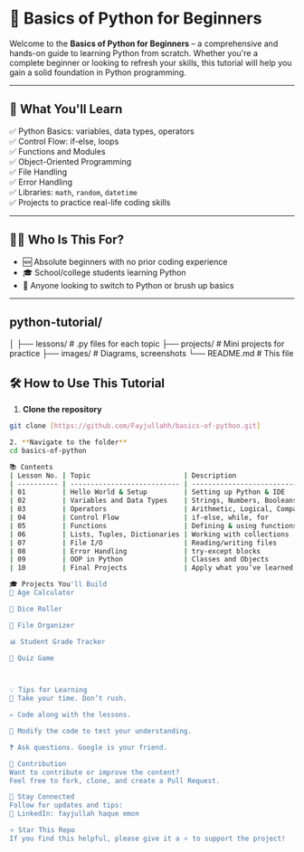 # 🐍 Basics of Python for Beginners

Welcome to the **Basics of Python for Beginners** – a comprehensive and hands-on guide to learning Python from scratch. Whether you're a complete beginner or looking to refresh your skills, this tutorial will help you gain a solid foundation in Python programming.

---

## 🚀 What You'll Learn

✅ Python Basics: variables, data types, operators  
✅ Control Flow: if-else, loops  
✅ Functions and Modules  
✅ Object-Oriented Programming  
✅ File Handling  
✅ Error Handling  
✅ Libraries: `math`, `random`, `datetime`  
✅ Projects to practice real-life coding skills  

---

## 🧑‍🎓 Who Is This For?

- 🆕 Absolute beginners with no prior coding experience  
- 🎓 School/college students learning Python  
- 🔁 Anyone looking to switch to Python or brush up basics  

---
## python-tutorial/
│
├── lessons/               # .py files for each topic
├── projects/              # Mini projects for practice
├── images/                # Diagrams, screenshots
└── README.md              # This file


## 🛠️ How to Use This Tutorial

1. **Clone the repository**  
```bash
git clone [https://github.com/Fayjullahh/basics-of-python.git]

2. **Navigate to the folder**
cd basics-of-python

📚 Contents
| Lesson No. | Topic                       | Description                     |
| ---------- | --------------------------- | ------------------------------- |
| 01         | Hello World & Setup         | Setting up Python & IDE         |
| 02         | Variables and Data Types    | Strings, Numbers, Booleans      |
| 03         | Operators                   | Arithmetic, Logical, Comparison |
| 04         | Control Flow                | if-else, while, for             |
| 05         | Functions                   | Defining & using functions      |
| 06         | Lists, Tuples, Dictionaries | Working with collections        |
| 07         | File I/O                    | Reading/writing files           |
| 08         | Error Handling              | try-except blocks               |
| 09         | OOP in Python               | Classes and Objects             |
| 10         | Final Projects              | Apply what you’ve learned!      |

🎓 Projects You'll Build
📅 Age Calculator

🎲 Dice Roller

📁 File Organizer

📊 Student Grade Tracker

📖 Quiz Game



💡 Tips for Learning
🧘 Take your time. Don’t rush.

✍️ Code along with the lessons.

🧪 Modify the code to test your understanding.

❓ Ask questions. Google is your friend.

🙌 Contribution
Want to contribute or improve the content?
Feel free to fork, clone, and create a Pull Request.

📢 Stay Connected
Follow for updates and tips:
💼 LinkedIn: fayjullah haque emon

⭐ Star This Repo
If you find this helpful, please give it a ⭐ to support the project!


